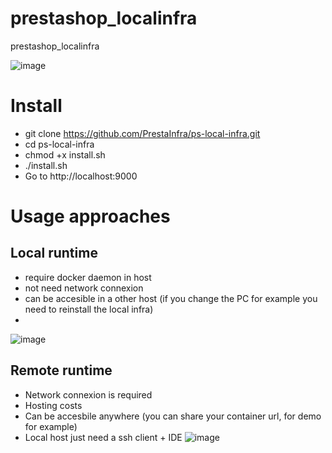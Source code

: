 # prestashop_localinfra
prestashop_localinfra

![image](https://user-images.githubusercontent.com/16455155/202072723-dc2cccc2-97c2-4c22-bfab-07a7c0c24c06.png)

# Install

- git clone https://github.com/PrestaInfra/ps-local-infra.git
- cd ps-local-infra
- chmod +x install.sh
- ./install.sh
- Go to http://localhost:9000


# Usage approaches


## Local runtime

- require docker daemon in host
- not need network connexion
- can be accesible in a other host (if you change the PC for example you need to reinstall the local infra)
- 
![image](https://user-images.githubusercontent.com/16455155/202088302-2d2740ea-2635-40ca-a2d0-0c84e2618722.png)


## Remote runtime
- Network connexion is required
- Hosting costs
- Can be accesbile anywhere (you can share your container url, for demo for example)
- Local host just need a ssh client + IDE
![image](https://user-images.githubusercontent.com/16455155/202088111-2bf5a850-5034-4e3d-ba33-0734e44c4565.png)
